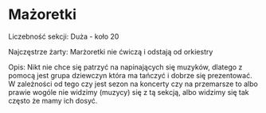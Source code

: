 # Mażoretki

Liczebność sekcji: Duża - koło 20

Najczęstrze żarty: Marżoretki nie ćwiczą i odstają od orkiestry

Opis: Nikt nie chce się patrzyć na napinających się muzyków, dlatego z pomocą jest grupa dziewczyn która ma tańczyć i dobrze się prezentować. W zależności od tego czy jest sezon na koncerty czy na przemarsze to albo prawie wogóle nie widzimy (muzycy) się z tą sekcją, albo widzimy się tak często że mamy ich dosyć.